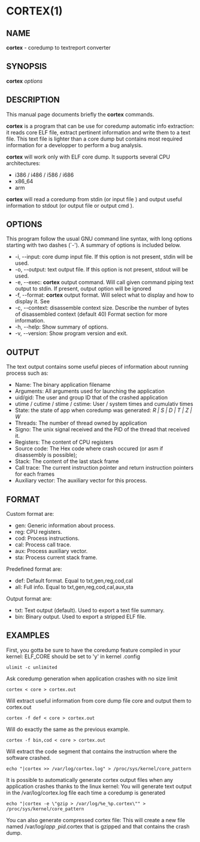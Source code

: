 # CORTEX(1) #

## NAME ##
**cortex** - coredump to textreport converter

## SYNOPSIS ##
**cortex** _options_

## DESCRIPTION ##
This manual page documents briefly the **cortex** commands.

**cortex**  is  a  program  that  can  be  use for coredump automatic info extraction: it reads core ELF file, extract pertinent information and write them to a text file. This text file is lighter than a core dump but contains most required information for a developper to perform a bug analysis.

**cortex** will work only with ELF core dump. It supports several CPU architectures:

  * i386 / i486 / i586 / i686
  * x86\_64
  * arm

**cortex** will read a coredump from stdin (or input file ) and output useful information to stdout (or output file or output cmd ).

## OPTIONS ##
This program follow the usual GNU command line syntax, with long options starting with two dashes (`-').  A summary of options is included below.

  * -i, --input: core dump input file.  If this option is not present, stdin will be used.
  * -o, --output: text output file.  If this option is not present, stdout will be used.
  * -e, --exec: **cortex** output command.  Will call given command piping text output to stdin. If present, output option will be ignored
  * -f, --format: **cortex** output format.  Will select what to display and how to display it. See
  * -c, --context: disassemble context size.  Describe the number of bytes of disassembled context (default 40) Format section for more information.
  * -h, --help: Show summary of options.
  * -v, --version: Show program version and exit.

## OUTPUT ##
The text output contains some useful pieces of information about running process such as:

  * Name: The binary application filename
  * Arguments: All arguments used for launching the application
  * uid/gid: The user and group ID that of the crashed application
  * utime / cutime / stime / cstime: User / system times and cumulativ times
  * State: the state of app when coredump was generated: _R | S | D | T | Z | W_
  * Threads: The number of thread owned by application
  * Signo: The unix signal received and the PID of the thread that received it.
  * Registers: The content of CPU registers
  * Source code: The Hex code where crash occured (or asm if disassembly is possible);
  * Stack: The content of the last stack frame
  * Call trace: The current instruction pointer and return instruction pointers for each frames
  * Auxiliary vector: The auxiliary vector for this process.

## FORMAT ##
Custom format are:

  * gen: Generic information about process.
  * reg: CPU registers.
  * cod: Process instructions.
  * cal: Process call trace.
  * aux: Process auxiliary vector.
  * sta: Process current stack frame.

Predefined format are:

  * def: Default format. Equal to txt,gen,reg,cod,cal
  * all: Full info. Equal to txt,gen,reg,cod,cal,aux,sta

Output format are:

  * txt: Text output (default). Used to export a text file summary.
  * bin: Binary output. Used to export a stripped ELF file.

## EXAMPLES ##
First, you gotta be sure to have the coredump feature compiled in your kernel:
ELF\_CORE should be set to 'y' in kernel .config

`ulimit -c unlimited`

Ask coredump generation when application crashes with no size limit

`cortex < core > cortex.out`

Will extract useful information from core dump file core and output them to cortex.out

`cortex -f def < core > cortex.out`

Will do exactly the same as the previous example.

`cortex -f bin,cod < core > cortex.out`

Will extract the code segment that contains the instruction where the software crashed.

`echo "|cortex >> /var/log/cortex.log" > /proc/sys/kernel/core_pattern`

It is possible to automatically generate cortex output files when any application crashes thanks to the linux kernel:
You will generate text output in the /var/log/cortex.log file each time a coredump is generated

`echo "|cortex -e \"gzip > /var/log/%e_%p.cortex\"" > /proc/sys/kernel/core_pattern`

You can also generate compressed cortex file:
This will create a new file named /var/log/_app_`_`_pid_.cortex that is gzipped and that contains the crash dump.